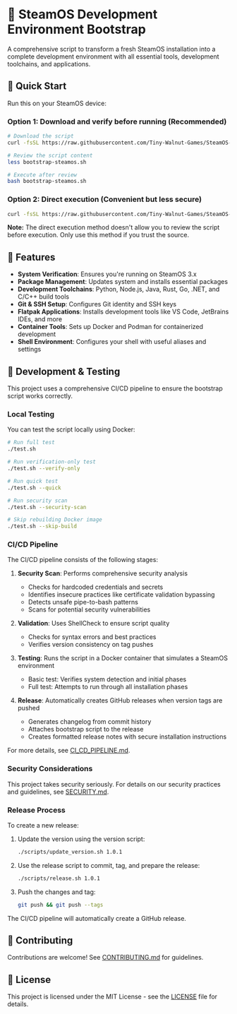 # 🌲 SteamOS Development Environment Bootstrap

A comprehensive script to transform a fresh SteamOS installation into a complete development environment with all essential tools, development toolchains, and applications.

## 🚀 Quick Start

Run this on your SteamOS device:

### Option 1: Download and verify before running (Recommended)

```bash
# Download the script
curl -fsSL https://raw.githubusercontent.com/Tiny-Walnut-Games/SteamOS-Dev-Bootstrap/main/bootstrap-steamos.sh -o bootstrap-steamos.sh

# Review the script content
less bootstrap-steamos.sh

# Execute after review
bash bootstrap-steamos.sh
```

### Option 2: Direct execution (Convenient but less secure)

```bash
curl -fsSL https://raw.githubusercontent.com/Tiny-Walnut-Games/SteamOS-Dev-Bootstrap/main/bootstrap-steamos.sh | bash
```

**Note:** The direct execution method doesn't allow you to review the script before execution. Only use this method if you trust the source.

## 🔧 Features

- **System Verification**: Ensures you're running on SteamOS 3.x
- **Package Management**: Updates system and installs essential packages
- **Development Toolchains**: Python, Node.js, Java, Rust, Go, .NET, and C/C++ build tools
- **Git & SSH Setup**: Configures Git identity and SSH keys
- **Flatpak Applications**: Installs development tools like VS Code, JetBrains IDEs, and more
- **Container Tools**: Sets up Docker and Podman for containerized development
- **Shell Environment**: Configures your shell with useful aliases and settings

## 🧪 Development & Testing

This project uses a comprehensive CI/CD pipeline to ensure the bootstrap script works correctly.

### Local Testing

You can test the script locally using Docker:

```bash
# Run full test
./test.sh

# Run verification-only test
./test.sh --verify-only

# Run quick test
./test.sh --quick

# Run security scan
./test.sh --security-scan

# Skip rebuilding Docker image
./test.sh --skip-build
```

### CI/CD Pipeline

The CI/CD pipeline consists of the following stages:

1. **Security Scan**: Performs comprehensive security analysis
   - Checks for hardcoded credentials and secrets
   - Identifies insecure practices like certificate validation bypassing
   - Detects unsafe pipe-to-bash patterns
   - Scans for potential security vulnerabilities

2. **Validation**: Uses ShellCheck to ensure script quality
   - Checks for syntax errors and best practices
   - Verifies version consistency on tag pushes

3. **Testing**: Runs the script in a Docker container that simulates a SteamOS environment
   - Basic test: Verifies system detection and initial phases
   - Full test: Attempts to run through all installation phases

4. **Release**: Automatically creates GitHub releases when version tags are pushed
   - Generates changelog from commit history
   - Attaches bootstrap script to the release
   - Creates formatted release notes with secure installation instructions

For more details, see [CI_CD_PIPELINE.md](docs/CI_CD_PIPELINE.md).

### Security Considerations

This project takes security seriously. For details on our security practices and guidelines, see [SECURITY.md](docs/SECURITY.md).

### Release Process

To create a new release:

1. Update the version using the version script:
   ```bash
   ./scripts/update_version.sh 1.0.1
   ```

2. Use the release script to commit, tag, and prepare the release:
   ```bash
   ./scripts/release.sh 1.0.1
   ```

3. Push the changes and tag:
   ```bash
   git push && git push --tags
   ```

The CI/CD pipeline will automatically create a GitHub release.

## 📝 Contributing

Contributions are welcome! See [CONTRIBUTING.md](CONTRIBUTING.md) for guidelines.

## 📄 License

This project is licensed under the MIT License - see the [LICENSE](LICENSE) file for details.
